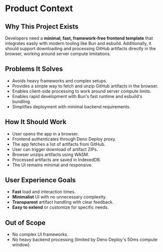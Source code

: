 # Product Context

## Why This Project Exists
Developers need a **minimal, fast, framework-free frontend template** that integrates easily with modern tooling like Bun and esbuild. Additionally, it should support downloading and processing GitHub artifacts directly in the browser, working around server compute limitations.

## Problems It Solves
- Avoids heavy frameworks and complex setups.
- Provides a simple way to fetch and unzip GitHub artifacts in the browser.
- Enables client-side processing to work around server compute limits.
- Enables rapid development with Bun's fast runtime and esbuild's bundling.
- Simplifies deployment with minimal backend requirements.

## How It Should Work
- User opens the app in a browser.
- Frontend authenticates through Deno Deploy proxy.
- The app fetches a list of artifacts from GitHub.
- User can trigger download of artifact ZIPs.
- Browser unzips artifacts using WASM.
- Processed artifacts are saved in IndexedDB.
- The UI remains minimal and responsive.

## User Experience Goals
- **Fast** load and interaction times.
- **Minimalist** UI with no unnecessary complexity.
- **Transparent** artifact handling with clear feedback.
- **Easy to extend** or customize for specific needs.

## Out of Scope
- No complex UI frameworks.
- No heavy backend processing (limited by Deno Deploy's 50ms compute window).
